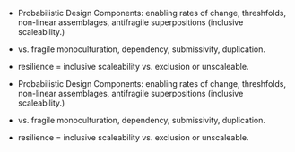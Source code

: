 - Probabilistic Design Components: enabling rates of change, threshfolds, non-linear assemblages, antifragile superpositions (inclusive scaleability.)

- vs. fragile monoculturation, dependency, submissivity, duplication.

- resilience = inclusive scaleability vs. exclusion or unscaleable.

- Probabilistic Design Components: enabling rates of change, threshfolds, non-linear assemblages, antifragile superpositions (inclusive scaleability.)

- vs. fragile monoculturation, dependency, submissivity, duplication.

- resilience = inclusive scaleability vs. exclusion or unscaleable.
